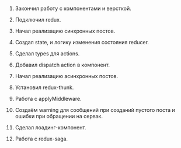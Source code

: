 1. Закончил работу с компонентами и версткой.

2. Подключил redux.

3. Начал реализацию синхронных постов.

4. Создал state, и логику изменения состояния reducer.

5. Сделал types для actions.

6. Добавил dispatch action в компонент.

7. Начал реализацию асинхронных постов.

8. Установил redux-thunk.

9. Работа с applyMiddleware.

10. Создаём warning для сообщений при созданий пустого поста и ошибки при обращении на сервак.

11. Сделал лоадинг-компонент.

12. Работа с redux-saga.
